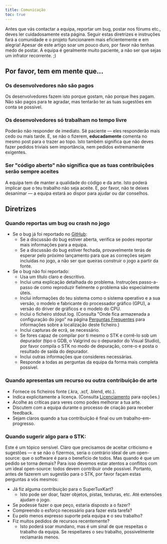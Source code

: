 ```yaml
---
title: Comunicação
toc: true
---
```

Antes que vás contactar a equipa, reportar um bug, postar nos fórums etc., deves ler cuidadosamente esta página. Seguir estas diretrizes e instruções fará a comunidade e o projeto funcionarem mais eficientemente e em alegria! Apesar de este artigo soar um pouco duro, por favor não tenhas medo de postar. A equipa é geralmente muito paciente, a não ser que sejas um infrator recorrente. ;)

## Por favor, tem em mente que...

### Os desenvolvedores não são pagos

Os desenvolvedores fazem isto porque gostam, não porque lhes pagam. Não são pagos para te agradar, mas tentarão ter as tuas sugestões em conta se possível.

### Os desenvolvedores só trabalham no tempo livre
Poderão não responder de imediato. Sê paciente — eles responderão mais cedo ou mais tarde. E, se não o fizerem, **educadamente** comenta no mesmo post para o trazer ao topo. Isto também significa que não deves fazer pedidos triviais sem importância, nem pedidos extremamente exigentes.

### Ser "código aberto" não significa que as tuas contribuições serão sempre aceites
A equipa tem de manter a qualidade do código e da arte. Isto poderá implicar que o teu trabalho não seja aceite. E, por favor, não te deixes desanimar — a equipa estará ao dispor para ajudar ou dar conselhos.

## Diretrizes

### Quando reportas um bug ou crash no jogo

* Se o bug já foi reportado no [GitHub](https://github.com/supertuxkart/stk-code/issues?q=is%3Aissue):
  * Se a discussão do bug estiver aberta, verifica se podes reportar mais informações para a equipa.
  * Se a discussão do bug estiver fechada, provavelmente terás de esperar pelo próximo lançamento para que as correções sejam incluídas no jogo, a não ser que queiras construir o jogo a partir da fonte.
* Se o bug não foi reportado:
  * Usa um título claro e descritivo.
  * Inclui uma explicação detalhada do problema. Instruções passo-a-passo de como reproduzir fielmente o problema são especialmente úteis.
  * Inclui informações do teu sistema como o sistema operativo e a sua versão, o modelo e fabricante do processador gráfico (GPU), a versão do driver de gráficos e o modelo do CPU.
  * Inclui o ficheiro stdout.log. (Consulta "Onde fica armazenada a configuração do jogo" na página [Perguntas Frequentes](FAQ) para informações sobre a localização deste ficheiro.)
  * Inclui capturas de ecrã, se necessário.
  * Se fores capaz de compilar por ti mesmo o STK e corrê-lo sob um depurador (tipo o GDB, o Valgrind ou o depurador do Visual Studio), por favor compila o STK no modo de depuração, corre-o e posta o resultado de saída do depurador.
  * Inclui outras informações que consideres necessárias.
  * Responde a todas as perguntas da equipa da forma mais completa possível.

### Quando apresentas um recurso ou outra contribuição de arte

* Fornece os ficheiros fonte (.kra, .xcf, .blend, etc.).
* Indica explicitamente a licença. (Consulta [Licenciamento](Licensing) para opções.)
* Acolhe as críticas para veres como podes melhorar a tua arte.
* Discutem com a equipa durante o processo de criação para receber feedback.
* Sejam claros quando a tua contribuição é final ou um trabalho-em-progresso.

### Quando sugerir algo para o STK:

Este é um tópico sensível. Cláro que precisamos de aceitar criticismo e sugestões — e se não o fizermos, seria o contrário ideal de um open-source: que o software é para o beneficio de todos. Mas quando é que um pedido se torna demais? Para isso devemos estar atentos a conflitos com um ideal open-source: todos devem contribuir onde possivel. Portanto, antes de fazerem um sugestão para o STK, por favor façam estas perguntas a vós mesmos:

* Já fiz alguma contribuição para o SuperTuxKart?
  * Isto pode ser doar, fazer objetos, pistas, texturas, etc. Até extensões ajudam o jogo.
* Se podesse fazer o que peço, estaria disposto a o fazer?
* Compreendo o esforço necessário para fazer esta tarefa?
* Eu pelo menos expresso suporte pela equipa e o seu trabalho?
* Fiz muitos pedidos de recursos recentemente?
  * Isto poderá soar mundano, mas é um sinal de que respeitas o trabalho da equipa. Se respeitares o seu trabalho, possivelmente reclamarás menos.
